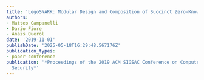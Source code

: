 ```yaml
---
title: 'LegoSNARK: Modular Design and Composition of Succinct Zero-Knowledge Proofs'
authors:
- Matteo Campanelli
- Dario Fiore
- Anaïs Querol
date: '2019-11-01'
publishDate: '2025-05-18T16:29:48.567176Z'
publication_types:
- paper-conference
publication: '*Proceedings of the 2019 ACM SIGSAC Conference on Computer and Communications
  Security*'
---
```

